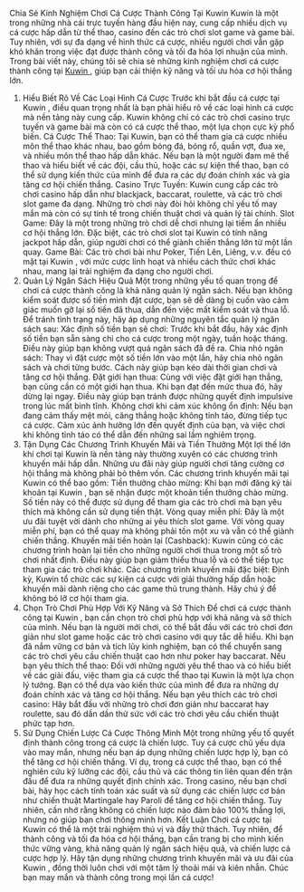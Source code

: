 Chia Sẻ Kinh Nghiệm Chơi Cá Cược Thành Công Tại Kuwin 
Kuwin  là một trong những nhà cái trực tuyến hàng đầu hiện nay, cung cấp nhiều dịch vụ cá cược hấp dẫn từ thể thao, casino đến các trò chơi slot game và game bài. Tuy nhiên, với sự đa dạng về hình thức cá cược, nhiều người chơi vẫn gặp khó khăn trong việc đạt được thành công và tối đa hóa lợi nhuận của mình. Trong bài viết này, chúng tôi sẽ chia sẻ những kinh nghiệm chơi cá cược thành công tại <a href="https://kuwin699.com/">Kuwin </a>, giúp bạn cải thiện kỹ năng và tối ưu hóa cơ hội thắng lớn.
1. Hiểu Biết Rõ Về Các Loại Hình Cá Cược
Trước khi bắt đầu cá cược tại Kuwin , điều quan trọng nhất là bạn phải hiểu rõ về các loại hình cá cược mà nền tảng này cung cấp. Kuwin  không chỉ có các trò chơi casino trực tuyến và game bài mà còn có cá cược thể thao, một lựa chọn cực kỳ phổ biến.
Cá Cược Thể Thao: Tại Kuwin, bạn có thể tham gia cá cược nhiều môn thể thao khác nhau, bao gồm bóng đá, bóng rổ, quần vợt, đua xe, và nhiều môn thể thao hấp dẫn khác. Nếu bạn là một người đam mê thể thao và hiểu biết về các đội, cầu thủ, hoặc các sự kiện thể thao, bạn có thể sử dụng kiến thức của mình để đưa ra các dự đoán chính xác và gia tăng cơ hội chiến thắng.
Casino Trực Tuyến: Kuwin  cung cấp các trò chơi casino hấp dẫn như blackjack, baccarat, roulette, và các trò chơi slot game đa dạng. Những trò chơi này đòi hỏi không chỉ yếu tố may mắn mà còn có sự tinh tế trong chiến thuật chơi và quản lý tài chính.
Slot Game: Đây là một trong những trò chơi dễ chơi nhưng lại tiềm ẩn nhiều cơ hội thắng lớn. Đặc biệt, các trò chơi slot tại Kuwin  có tính năng jackpot hấp dẫn, giúp người chơi có thể giành chiến thắng lớn từ một lần quay.
Game Bài: Các trò chơi bài như Poker, Tiến Lên, Liêng, v.v. đều có mặt tại Kuwin , với mức cược linh hoạt và nhiều cách thức chơi khác nhau, mang lại trải nghiệm đa dạng cho người chơi.
2. Quản Lý Ngân Sách Hiệu Quả
Một trong những yếu tố quan trọng để chơi cá cược thành công là khả năng quản lý ngân sách. Nếu bạn không kiểm soát được số tiền mình đặt cược, bạn sẽ dễ dàng bị cuốn vào cảm giác muốn gỡ lại số tiền đã thua, dẫn đến việc mất kiểm soát và thua lỗ. Để tránh tình trạng này, hãy áp dụng những nguyên tắc quản lý ngân sách sau:
Xác định số tiền bạn sẽ chơi: Trước khi bắt đầu, hãy xác định số tiền bạn sẵn sàng chi cho cá cược trong một ngày, tuần hoặc tháng. Điều này giúp bạn không vượt quá ngân sách đã đề ra.
Chia nhỏ ngân sách: Thay vì đặt cược một số tiền lớn vào một lần, hãy chia nhỏ ngân sách và chơi từng bước. Cách này giúp bạn kéo dài thời gian chơi và tăng cơ hội thắng.
Đặt giới hạn thua: Cùng với việc đặt giới hạn thắng, bạn cũng cần có một giới hạn thua. Khi bạn đạt đến mức thua đó, hãy dừng lại ngay. Điều này giúp bạn tránh được những quyết định impulsive trong lúc mất bình tĩnh.
Không chơi khi cảm xúc không ổn định: Nếu bạn đang cảm thấy mệt mỏi, căng thẳng hoặc không tỉnh táo, đừng tiếp tục cá cược. Cảm xúc ảnh hưởng lớn đến quyết định của bạn, và việc chơi khi không tỉnh táo có thể dẫn đến những sai lầm nghiêm trọng.
3. Tận Dụng Các Chương Trình Khuyến Mãi và Tiền Thưởng
Một lợi thế lớn khi chơi tại Kuwin  là nền tảng này thường xuyên có các chương trình khuyến mãi hấp dẫn. Những ưu đãi này giúp người chơi tăng cường cơ hội thắng mà không phải bỏ thêm vốn. Các chương trình khuyến mãi tại Kuwin  có thể bao gồm:
Tiền thưởng chào mừng: Khi bạn mới đăng ký tài khoản tại Kuwin , bạn sẽ nhận được một khoản tiền thưởng chào mừng. Số tiền này có thể được sử dụng để tham gia các trò chơi mà bạn yêu thích mà không cần sử dụng tiền thật.
Vòng quay miễn phí: Đây là một ưu đãi tuyệt vời dành cho những ai yêu thích slot game. Với vòng quay miễn phí, bạn có thể quay mà không phải tốn một xu và vẫn có thể giành chiến thắng.
Khuyến mãi tiền hoàn lại (Cashback): Kuwin  cũng có các chương trình hoàn lại tiền cho những người chơi thua trong một số trò chơi nhất định. Điều này giúp bạn giảm thiểu thua lỗ và có thể tiếp tục tham gia các trò chơi khác.
Các chương trình khuyến mãi đặc biệt: Định kỳ, Kuwin  tổ chức các sự kiện cá cược với giải thưởng hấp dẫn hoặc khuyến mãi dành riêng cho các game thủ trung thành. Hãy chú ý để không bỏ lỡ cơ hội tham gia.
4. Chọn Trò Chơi Phù Hợp Với Kỹ Năng và Sở Thích
Để chơi cá cược thành công tại Kuwin , bạn cần chọn trò chơi phù hợp với khả năng và sở thích của mình. Nếu bạn là người mới chơi, có thể bắt đầu với các trò chơi đơn giản như slot game hoặc các trò chơi casino với quy tắc dễ hiểu. Khi bạn đã nắm vững cơ bản và tích lũy kinh nghiệm, bạn có thể chuyển sang các trò chơi yêu cầu chiến thuật cao hơn như poker hay baccarat.
Nếu bạn yêu thích thể thao: Đối với những người yêu thể thao và có hiểu biết về các giải đấu, việc tham gia cá cược thể thao tại Kuwin  là một lựa chọn lý tưởng. Bạn có thể dựa vào kiến thức của mình để đưa ra những dự đoán chính xác và tăng cơ hội thắng.
Nếu bạn yêu thích các trò chơi casino: Hãy bắt đầu với những trò chơi đơn giản như baccarat hay roulette, sau đó dần dần thử sức với các trò chơi yêu cầu chiến thuật phức tạp hơn.
5. Sử Dụng Chiến Lược Cá Cược Thông Minh
Một trong những yếu tố quyết định thành công trong cá cược là chiến lược. Tuy cá cược chủ yếu dựa vào may mắn, nhưng nếu bạn áp dụng những chiến lược hợp lý, bạn có thể tăng cơ hội chiến thắng. Ví dụ, trong cá cược thể thao, bạn có thể nghiên cứu kỹ lưỡng các đội, cầu thủ và các thông tin liên quan đến trận đấu để đưa ra những quyết định chính xác.
Trong casino, nếu bạn chơi bài, hãy học cách tính toán xác suất và sử dụng các chiến lược cơ bản như chiến thuật Martingale hay Paroli để tăng cơ hội chiến thắng. Tuy nhiên, cần nhớ rằng không có chiến lược nào đảm bảo 100% thắng lợi, nhưng nó giúp bạn chơi thông minh hơn.
Kết Luận
Chơi cá cược tại Kuwin  có thể là một trải nghiệm thú vị và đầy thử thách. Tuy nhiên, để thành công và tối đa hóa cơ hội thắng, bạn cần trang bị cho mình kiến thức vững vàng, khả năng quản lý ngân sách hiệu quả, và chiến lược cá cược hợp lý. Hãy tận dụng những chương trình khuyến mãi và ưu đãi của Kuwin , đồng thời luôn chơi với một tâm lý thoải mái và kiên nhẫn. Chúc bạn may mắn và thành công trong mọi lần cá cược!

